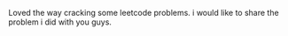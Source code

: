 Loved the way cracking some leetcode problems. i would like to share the problem i did with you guys.